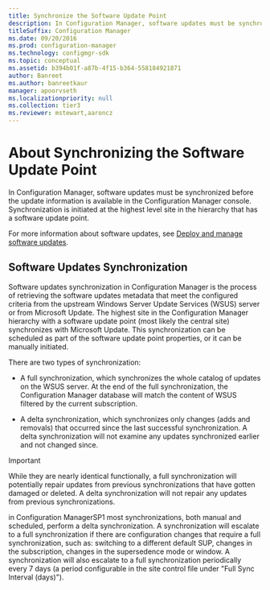 ```yaml
---
title: Synchronize the Software Update Point
description: In Configuration Manager, software updates must be synchronized before the update information is available in the Configuration Manager console.
titleSuffix: Configuration Manager
ms.date: 09/20/2016
ms.prod: configuration-manager
ms.technology: configmgr-sdk
ms.topic: conceptual
ms.assetid: b394b01f-a87b-4f15-b364-558184921871
author: Banreet
ms.author: banreetkaur
manager: apoorvseth
ms.localizationpriority: null
ms.collection: tier3
ms.reviewer: mstewart,aaroncz 
---
```

# About Synchronizing the Software Update Point
In Configuration Manager, software updates must be synchronized before the update information is available in the Configuration Manager console. Synchronization is initiated at the highest level site in the hierarchy that has a software update point.  

For more information about software updates, see [Deploy and manage software updates](../../sum/understand/software-updates-introduction.md).  

## Software Updates Synchronization  
 Software updates synchronization in Configuration Manager is the process of retrieving the software updates metadata that meet the configured criteria from the upstream Windows Server Update Services (WSUS) server or from Microsoft Update. The highest site in the Configuration Manager hierarchy with a software update point (most likely the central site) synchronizes with Microsoft Update. This synchronization can be scheduled as part of the software update point properties, or it can be manually initiated.  

 There are two types of synchronization:  

-   A full synchronization, which synchronizes the whole catalog of updates on the WSUS server. At the end of the full synchronization, the Configuration Manager database will match the content of WSUS filtered by the current subscription.  

-   A delta synchronization, which synchronizes only changes (adds and removals) that occurred since the last successful synchronization. A delta synchronization will not examine any updates synchronized earlier and not changed since.  

> [!IMPORTANT]
>  While they are nearly identical functionally, a full synchronization will potentially repair updates from previous synchronizations that have gotten damaged or deleted. A delta synchronization will not repair any updates from previous synchronizations.  

 in Configuration ManagerSP1 most synchronizations, both manual and scheduled, perform a delta synchronization. A synchronization will escalate to a full synchronization if there are configuration changes that require a full synchronization, such as: switching to a different default SUP, changes in the subscription, changes in the supersedence mode or window. A synchronization will also escalate to a full synchronization periodically every 7 days (a period configurable in the site control file under "Full Sync Interval (days)").  
